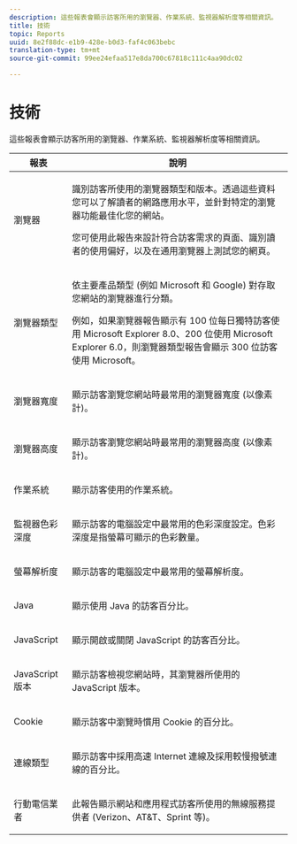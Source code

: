 ```yaml
---
description: 這些報表會顯示訪客所用的瀏覽器、作業系統、監視器解析度等相關資訊。
title: 技術
topic: Reports
uuid: 8e2f88dc-e1b9-428e-b0d3-faf4c063bebc
translation-type: tm+mt
source-git-commit: 99ee24efaa517e8da700c67818c111c4aa90dc02

---
```



# 技術

這些報表會顯示訪客所用的瀏覽器、作業系統、監視器解析度等相關資訊。

<table id="table_6B55FDDC4C484766BC3817E06551E753"> 
 <thead> 
  <tr> 
   <th colname="col1" class="entry"> 報表 </th> 
   <th colname="col2" class="entry"> 說明 </th> 
  </tr> 
 </thead>
 <tbody> 
  <tr> 
   <td colname="col1"> 瀏覽器 </td> 
   <td colname="col2"> <p> 識別訪客所使用的瀏覽器類型和版本。透過這些資料您可以了解讀者的網路應用水平，並針對特定的瀏覽器功能最佳化您的網站。 </p> <p>您可使用此報告來設計符合訪客需求的頁面、識別讀者的使用偏好，以及在通用瀏覽器上測試您的網頁。 </p> </td> 
  </tr> 
  <tr> 
   <td colname="col1"> 瀏覽器類型 </td> 
   <td colname="col2"> <p> 依主要產品類型 (例如 Microsoft 和 Google) 對存取您網站的瀏覽器進行分類。 </p> <p>例如，如果<span class="wintitle">瀏覽器報告</span>顯示有 100 位每日獨特訪客使用 Microsoft Explorer 8.0、200 位使用 Microsoft Explorer 6.0，則<span class="wintitle">瀏覽器類型報告</span>會顯示 300 位訪客使用 Microsoft。 </p> </td> 
  </tr> 
  <tr> 
   <td colname="col1"> 瀏覽器寬度 </td> 
   <td colname="col2"> <p> 顯示訪客瀏覽您網站時最常用的瀏覽器寬度 (以像素計)。 </p> </td> 
  </tr> 
  <tr> 
   <td colname="col1"> 瀏覽器高度 </td> 
   <td colname="col2"> <p> 顯示訪客瀏覽您網站時最常用的瀏覽器高度 (以像素計)。 </p> </td> 
  </tr> 
  <tr> 
   <td colname="col1"> 作業系統 </td> 
   <td colname="col2"> <p> 顯示訪客使用的作業系統。 </p> </td> 
  </tr> 
  <tr> 
   <td colname="col1"> 監視器色彩深度 </td> 
   <td colname="col2"> <p> 顯示訪客的電腦設定中最常用的色彩深度設定。色彩深度是指螢幕可顯示的色彩數量。 </p> </td> 
  </tr> 
  <tr> 
   <td colname="col1"> 螢幕解析度 </td> 
   <td colname="col2"> <p> 顯示訪客的電腦設定中最常用的螢幕解析度。 </p> </td> 
  </tr> 
  <tr> 
   <td colname="col1"> Java </td> 
   <td colname="col2"> <p> 顯示使用 Java 的訪客百分比。 </p> </td> 
  </tr> 
  <tr> 
   <td colname="col1"> JavaScript </td> 
   <td colname="col2"> <p> 顯示開啟或關閉 JavaScript 的訪客百分比。 </p> </td> 
  </tr> 
  <tr> 
   <td colname="col1"> JavaScript 版本 </td> 
   <td colname="col2"> <p> 顯示訪客檢視您網站時，其瀏覽器所使用的 JavaScript 版本。 </p> </td> 
  </tr> 
  <tr> 
   <td colname="col1"> Cookie </td> 
   <td colname="col2"> <p> 顯示訪客中瀏覽時慣用 Cookie 的百分比。 </p> </td> 
  </tr> 
  <tr> 
   <td colname="col1"> 連線類型 </td> 
   <td colname="col2"> <p> 顯示訪客中採用高速 Internet 連線及採用較慢撥號連線的百分比。 </p> </td> 
  </tr> 
  <tr> 
   <td colname="col1"> 行動電信業者 </td> 
   <td colname="col2"> <p> 此報告顯示網站和應用程式訪客所使用的無線服務提供者 (Verizon、AT&amp;T、Sprint 等)。 </p> </td> 
  </tr> 
 </tbody> 
</table>

